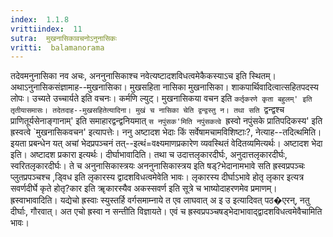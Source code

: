 ```yaml
---
index:  1.1.8
vrittiindex:  11
sutra:  मुखनासिकावचनोऽनुनासिकः
vritti:  balamanorama 
---
```


तदेवमनुनासिका नव अचः, अननुनासिकाश्च नवेत्यष्टादशविधत्वमेकैकस्याऽच इति स्थितम्। अथाऽनुनासिकसंज्ञामाह--मुखनासिका। मुखसहिता नासिका मुखनासिका। शाकपार्थिवादित्वात्सहितपदस्य लोपः। उच्यते उच्चार्यते इति वचनः। कर्मणि ल्युट्। मुखनासिकया वचन इति `कर्तृकरणे कृता बहुलम्' इति तृतीयासमासः। तदेतदाह--मुखसहितेत्यादिना। मुखं च नासिका चेति द्वन्द्वस्तु न। तथा सति `द्वन्द्वश्च प्राणितूर्यसेनाङ्गानाम्' इति समाहारद्वन्द्वनियमात् `स नपुंसक'मिति नपुंसकत्वे `ह्रस्वो नपुंसके प्रातिपदिकस्य' इति ह्रस्वत्वे `मुखनासिकवचन' इत्यापत्तेः। ननु अष्टादश भेदाः किं सर्वेषामचामविशिष्टाः?, नेत्याह--तदित्थमिति। इयता प्रबन्धेन यत् अचां भेदप्रपञ्चनं तत्--इत्थं=वक्ष्यमाणप्रकारेण व्यवस्थितं वेदितव्यमित्यर्थः। अष्टादश भेदा इति। अष्टादश प्रकारा इत्यर्थः। दीर्घाभावादिति। तथा च उदात्तलृकारदीर्घः, अनुदात्तलृकारदीर्घः, स्वरितलृकारदीर्घः। ते च अनुनासिकास्त्रयः अननुनासिकास्त्रय इति षड्?भेदानामभावे सति ह्रस्वप्रपञ्चः प्लुतप्रपञ्चश्च ,ड्विध इति लृकारस्य द्वादशविधत्वमेवेति भावः। लृकारस्य दीर्घाऽभावे होतृ लृकार इत्यत्र सवर्णदीर्घे कृते होतृ?कार इति ॠकारस्यैव अकस्सवर्ण इति सूत्रे च भाष्योदाहरणमेव प्रमाणम्। ह्रस्वाभावादिति। यद्येचो ह्रस्वाः स्युस्तर्हि वर्गसमाम्नाये त एव लाघवात् अ इ उ इत्यादिवत् पठ�एरन्, नतु दीर्घाः, गौरवात्। अत एचो ह्रस्वा न सन्तीति विज्ञायते। एवं च ह्रस्वप्रपञ्चषड्भेदाभावाद्द्वादशविधत्वमेवैचामिति भावः। 

